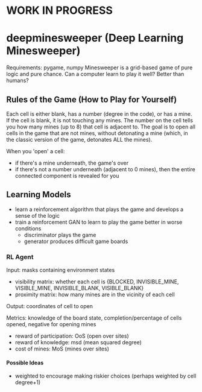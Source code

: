 # WORK IN PROGRESS

# deepminesweeper (Deep Learning Minesweeper)
Requirements: pygame, numpy
Minesweeper is a grid-based game of pure logic and pure chance. Can a computer learn to play it well? Better than humans?

## Rules of the Game (How to Play for Yourself)
Each cell is either blank, has a number (degree in the code), or has a mine. If the cell is blank, it is not touching any mines. The number on the cell tells you how many mines (up to 8) that cell is adjacent to. The goal is to open all cells in the game that are not mines, without detonating a mine (which, in the classic version of the game, detonates ALL the mines).

When you 'open' a cell:
- if there's a mine underneath, the game's over
- if there's not a number underneath (adjacent to 0 mines), then the entire connected component is revealed for you

## Learning Models
- learn a reinforcement algorithm that plays the game and develops a sense of the logic
- train a reinforcement GAN to learn to play the game better in worse conditions
  - discriminator plays the game
  - generator produces difficult game boards

### RL Agent
Input: masks containing environment states
- visibility matrix: whether each cell is {BLOCKED, INVISIBLE_MINE, VISIBLE_MINE, INVISIBLE_BLANK, VISIBLE_BLANK}
- proximity matrix: how many mines are in the vicinity of each cell

Output: coordinates of cell to open

Metrics: knowledge of the board state, completion/percentage of cells opened, negative for opening mines
- reward of participation: OoS (open over sites)
- reward of knowledge: msd (mean squared degree)
- cost of mines: MoS (mines over sites)

#### Possible Ideas
- weighted to encourage making riskier choices (perhaps weighted by cell degree+1)
